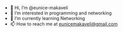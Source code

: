 - 👋 Hi, I’m @eunice-makaveli
- 👀 I’m interested in programming and networking
- 🌱 I’m currently learning Networking  
- 📫 How to reach me at eunicemakaveli@gmail.com

<!---
eunice-makaveli/eunice-makaveli is a ✨ special ✨ repository because its `README.md` (this file) appears on your GitHub profile.
You can click the Preview link to take a look at your changes.
--->
